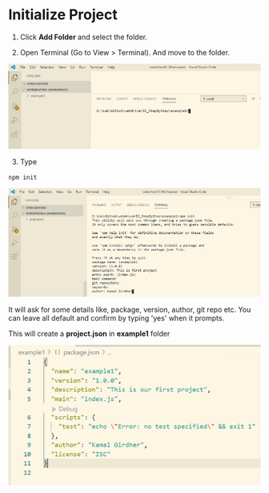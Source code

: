 # Initialize Project

1. Click **Add Folder** and select the folder.

2. Open Terminal (Go to View > Terminal). And move to the folder.

![Terminal](/images/vscode_terminal.png)

3. Type
```
npm init
```

![npm init](/images/npm_init.png)

It will ask for some details like, package, version, author, git repo etc. You can leave all default and confirm by typing 'yes' when it prompts.

This will create a **project.json** in **example1** folder

![Porject.json](/images/project_json_after_npm_init.png)

